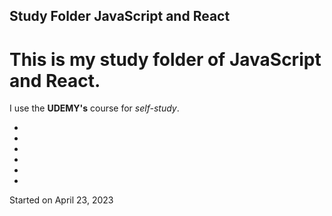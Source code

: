 ## Study Folder JavaScript and React

# This is my study folder of **JavaScript** and **React**.

I use the **UDEMY's** course for *self-study*.

-
-
-
-
-
-
Started on April 23, 2023
